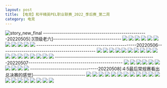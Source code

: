 ```yaml
---
layout: post
title: 【电竞】和平精英PEL职业联赛_2022_季后赛_第二周
category: 电竞
---
```

![story_new_final](http://rdr022gcy.hd-bkt.clouddn.com/img/story_new_final_0322.png)
----------------------------------------------------20220505[:3顶级老六]----------------------------------
![](http://rc5p5sl4z.hd-bkt.clouddn.com/img/pel-220505-1.jpg)
![](http://rc5p5sl4z.hd-bkt.clouddn.com/img/pel-220505-2.jpg)
![](http://rc5p5sl4z.hd-bkt.clouddn.com/img/pel-220505-3.jpg)
![](http://rc5p5sl4z.hd-bkt.clouddn.com/img/pel-220505-4.jpg)
![](http://rc5p5sl4z.hd-bkt.clouddn.com/img/pel-220505-10.jpg)
![](http://rc5p5sl4z.hd-bkt.clouddn.com/img/pel-220505-11.jpg)
![](http://rc5p5sl4z.hd-bkt.clouddn.com/img/pel-220505-5.jpg)
![](http://rc5p5sl4z.hd-bkt.clouddn.com/img/pel-220505-6.jpg)
![](http://rc5p5sl4z.hd-bkt.clouddn.com/img/pel-220505-7.jpg)
![](http://rc5p5sl4z.hd-bkt.clouddn.com/img/pel-220505-8.jpg)
![](http://rc5p5sl4z.hd-bkt.clouddn.com/img/pel-220505-9.jpg)
--------------------------------------------------20220506-----------------------------------------------
![](http://rc5p5sl4z.hd-bkt.clouddn.com/img/pel-220506-new-1.jpg)
![](http://rc5p5sl4z.hd-bkt.clouddn.com/img/pel-220506-new-2.jpg)
![](http://rc5p5sl4z.hd-bkt.clouddn.com/img/pel-220506-new-3.jpg)
![](http://rc5p5sl4z.hd-bkt.clouddn.com/img/pel-220506-new-4.jpg)
![](http://rc5p5sl4z.hd-bkt.clouddn.com/img/pel-220506-new-5.jpg)
![](http://rc5p5sl4z.hd-bkt.clouddn.com/img/pel-220506-4.jpg)
![](http://rc5p5sl4z.hd-bkt.clouddn.com/img/pel-220506-7.jpg)
![](http://rc5p5sl4z.hd-bkt.clouddn.com/img/pel-220506-1.jpg)
![](http://rc5p5sl4z.hd-bkt.clouddn.com/img/pel-220506-2.jpg)
![](http://rc5p5sl4z.hd-bkt.clouddn.com/img/pel-220506-3.jpg)
![](http://rc5p5sl4z.hd-bkt.clouddn.com/img/pel-220506-5.jpg)
![](http://rc5p5sl4z.hd-bkt.clouddn.com/img/pel-220506-6.jpg)
![](http://rc5p5sl4z.hd-bkt.clouddn.com/img/pel-220506-8.jpg)
![](http://rc5p5sl4z.hd-bkt.clouddn.com/img/pel-220506-9.jpg)
![](http://rc5p5sl4z.hd-bkt.clouddn.com/img/pel-220506-10.jpg)
![](http://rc5p5sl4z.hd-bkt.clouddn.com/img/pel-220506-14.jpg)
![](http://rc5p5sl4z.hd-bkt.clouddn.com/img/pel-220506-12.jpg)
![](http://rc5p5sl4z.hd-bkt.clouddn.com/img/pel-220506-13.jpg)
--------------------------------------------------20220507-----------------------------------------------
![](http://rc5p5sl4z.hd-bkt.clouddn.com/img/pel-220507-10.jpg)
![](http://rc5p5sl4z.hd-bkt.clouddn.com/img/pel-220507-9.jpg)
![](http://rc5p5sl4z.hd-bkt.clouddn.com/img/pel-220507-8.jpg)
![](http://rc5p5sl4z.hd-bkt.clouddn.com/img/pel-220507-7.jpg)
![](http://rc5p5sl4z.hd-bkt.clouddn.com/img/pel-220507-6.jpg)
![](http://rc5p5sl4z.hd-bkt.clouddn.com/img/pel-220507-5.jpg)
![](http://rc5p5sl4z.hd-bkt.clouddn.com/img/pel-220507-4.jpg)
![](http://rc5p5sl4z.hd-bkt.clouddn.com/img/pel-220507-3.jpg)
![](http://rc5p5sl4z.hd-bkt.clouddn.com/img/pel-220507-2.jpg)
![](http://rc5p5sl4z.hd-bkt.clouddn.com/img/pel-220507-1.jpg)
----------------------------------20220508[:4:5最后常规赛看出总决赛的感觉]--------------------------
![](http://rc5p5sl4z.hd-bkt.clouddn.com/img/pel-220508-1.jpg)
![](http://rc5p5sl4z.hd-bkt.clouddn.com/img/pel-220508-2.jpg)
![](http://rc5p5sl4z.hd-bkt.clouddn.com/img/pel-220508-3.jpg)
![](http://rc5p5sl4z.hd-bkt.clouddn.com/img/pel-220508-4.jpg)
![](http://rc5p5sl4z.hd-bkt.clouddn.com/img/pel-220508-5.jpg)
![](http://rc5p5sl4z.hd-bkt.clouddn.com/img/pel-220508-6.jpg)
![](http://rc5p5sl4z.hd-bkt.clouddn.com/img/pel-220508-7.jpg)
![](http://rc5p5sl4z.hd-bkt.clouddn.com/img/pel-220508-8.jpg)
![](http://rc5p5sl4z.hd-bkt.clouddn.com/img/pel-220508-9.jpg)
![](http://rc5p5sl4z.hd-bkt.clouddn.com/img/pel-220508-10.jpg)
![](http://rc5p5sl4z.hd-bkt.clouddn.com/img/pel-220508-11.jpg)
![](http://rc5p5sl4z.hd-bkt.clouddn.com/img/pel-220508-12.jpg)
![](http://rc5p5sl4z.hd-bkt.clouddn.com/img/pel-220508-13.jpg)
![](http://rc5p5sl4z.hd-bkt.clouddn.com/img/pel-220508-14.jpg)
![](http://rc5p5sl4z.hd-bkt.clouddn.com/img/pel-220508-15.jpg)
![](http://rc5p5sl4z.hd-bkt.clouddn.com/img/pel-220508-16.jpg)
![](http://rc5p5sl4z.hd-bkt.clouddn.com/img/pel-220508-17.jpg)
![](http://rc5p5sl4z.hd-bkt.clouddn.com/img/pel-220508-18.jpg)
![](http://rc5p5sl4z.hd-bkt.clouddn.com/img/pel-220508-19.jpg)
![](http://rc5p5sl4z.hd-bkt.clouddn.com/img/pel-220508-20.jpg)